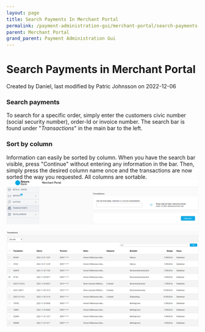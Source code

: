 ```yaml
---
layout: page
title: Search Payments In Merchant Portal
permalink: /payment-administration-gui/merchant-portal/search-payments-in-merchant-portal/
parent: Merchant Portal
grand_parent: Payment Administration Gui
---
```




# Search Payments in Merchant Portal 
Created by Daniel, last modified by Patric Johnsson on 2022-12-06
### Search payments
To search for a specific order, simply enter the customers civic number
(social security number), order-Id or invoice number.
The search bar is found under "*Transactions*" in the main bar to the
left.
###  **Sort by column**
Information can easily be sorted by column. When you have the search bar
visible, press "Continue" without entering any information in the bar.
Then, simply press the desired column name once and the transactions are
now sorted the way you requested. All columns are sortable.
![](../../../attachments/16057112/16057197.png)
  
![](../../../attachments/16057112/91029701.png)
